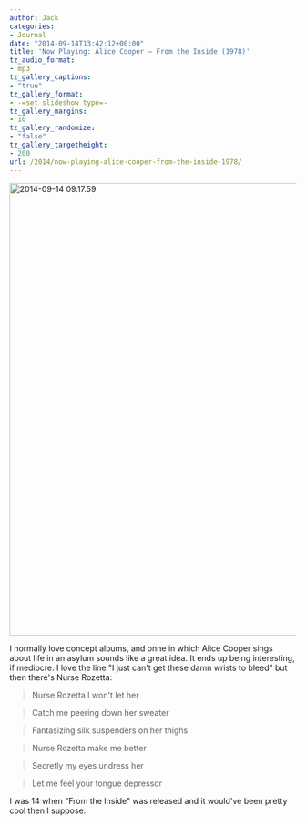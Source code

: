 ```yaml
---
author: Jack
categories:
- Journal
date: "2014-09-14T13:42:12+00:00"
title: 'Now Playing: Alice Cooper – From the Inside (1978)'
tz_audio_format:
- mp3
tz_gallery_captions:
- "true"
tz_gallery_format:
- -=set slideshow type=-
tz_gallery_margins:
- 10
tz_gallery_randomize:
- "false"
tz_gallery_targetheight:
- 200
url: /2014/now-playing-alice-cooper-from-the-inside-1978/
---
```


[<img class="alignnone size-full wp-image-3616" src="/img/2014/09/2014-09-14-09.17.59.jpg" alt="2014-09-14 09.17.59" width="800" height="795" srcset="/img/2014/09/2014-09-14-09.17.59.jpg 800w, /img/2014/09/2014-09-14-09.17.59-150x150.jpg 150w, /img/2014/09/2014-09-14-09.17.59-300x298.jpg 300w, /img/2014/09/2014-09-14-09.17.59-768x763.jpg 768w" sizes="(max-width: 800px) 100vw, 800px" />][1]

I normally love concept albums, and onne in which Alice Cooper sings about life in an asylum sounds like a great idea. It ends up being interesting, if mediocre. I love the line "I just can't get these damn wrists to bleed" but then there's Nurse Rozetta:

> Nurse Rozetta I won't let her
  
> Catch me peering down her sweater
  
> Fantasizing silk suspenders on her thighs
  
> Nurse Rozetta make me better
  
> Secretly my eyes undress her
  
> Let me feel your tongue depressor

I was 14 when "From the Inside" was released and it would've been pretty cool then I suppose.

 [1]: /img/2014/09/2014-09-14-09.17.59.jpg